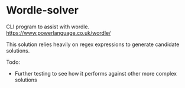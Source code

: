 # Wordle-solver
CLI program to assist with wordle. https://www.powerlanguage.co.uk/wordle/

This solution relies heavily on regex expressions to generate candidate solutions.

Todo:
- Further testing to see how it performs against other more complex solutions
